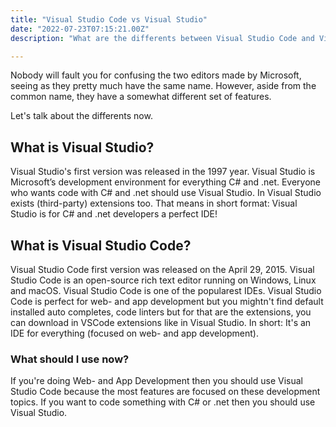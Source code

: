 ```yaml
---
title: "Visual Studio Code vs Visual Studio"
date: "2022-07-23T07:15:21.00Z" 
description: "What are the differents between Visual Studio Code and Visual Studio?"

---
```



Nobody will fault you for confusing the two editors made by Microsoft, seeing as they pretty much have the same name. However, aside from the common name, they have a somewhat different set of features.

Let's talk about the differents now.


## What is Visual Studio?

Visual Studio's first version was released in the 1997 year. Visual Studio is Microsoft’s development environment for everything C# and .net. Everyone who wants code with C# and .net should use Visual Studio. In Visual Studio exists (third-party) extensions too. That means in short format: Visual Studio is for C# and .net developers a perfect IDE! 

## What is Visual Studio Code?
Visual Studio Code first version was released on the April 29, 2015. Visual Studio Code is an open-source rich text editor running on Windows, Linux and macOS. Visual Studio Code is one of the popularest IDEs. Visual Studio Code is perfect for web- and app development but you mightn't find default installed auto completes, code linters but for that are the extensions, you can download in VSCode extensions like in Visual Studio. In short: It's an IDE for everything (focused on web- and app development).

### What should I use now?

If you're doing Web- and App Development then you should use Visual Studio Code because the most features are focused on these development topics. If you want to code something with C# or .net then you should use Visual Studio.
